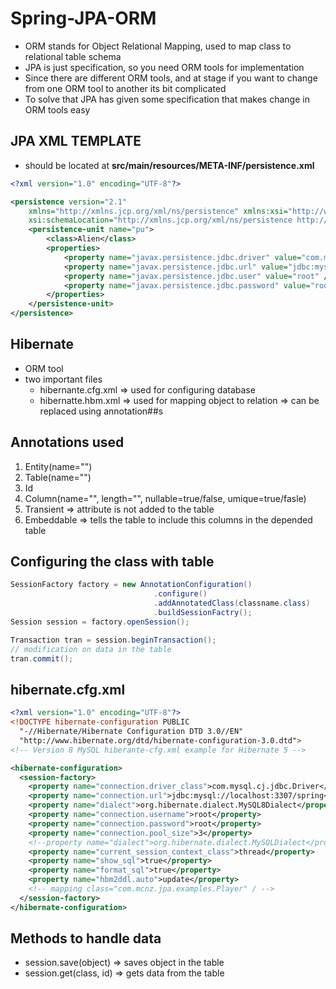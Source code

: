 # Spring-JPA-ORM

- ORM stands for Object Relational Mapping, used to map class to relational table schema
- JPA is just specification, so you need ORM tools for implementation
- Since there are different ORM tools, and at stage if you want to change from one ORM tool to another its bit complicated
- To solve that JPA has given some specification that makes change in ORM tools easy

## JPA XML TEMPLATE
- should be located at **src/main/resources/META-INF/persistence.xml**
```xml
<?xml version="1.0" encoding="UTF-8"?>

<persistence version="2.1"
    xmlns="http://xmlns.jcp.org/xml/ns/persistence" xmlns:xsi="http://www.w3.org/2001/XMLSchema-instance"
    xsi:schemaLocation="http://xmlns.jcp.org/xml/ns/persistence http://xmlns.jcp.org/xml/ns/persistence/persistence_2_1.xsd">
    <persistence-unit name="pu">
        <class>Alien</class>
        <properties>
            <property name="javax.persistence.jdbc.driver" value="com.mysql.cj.jdbc.Driver" />
            <property name="javax.persistence.jdbc.url" value="jdbc:mysql://localhost:3307/spring" />
            <property name="javax.persistence.jdbc.user" value="root" />
            <property name="javax.persistence.jdbc.password" value="root" />
        </properties>
    </persistence-unit>
</persistence>
```
## Hibernate
- ORM tool
- two important files
    - hibernante.cfg.xml => used for configuring database
    - hibernatte.hbm.xml => used for mapping object to relation => can be replaced using annotation##s
## Annotations used
1. Entity(name="")
2. Table(name="")
3. Id
4. Column(name="", length="", nullable=true/false, umique=true/fasle)
5. Transient => attribute is not added to the table
6. Embeddable => tells the table to include this columns in the depended table

## Configuring the class with table
```java
SessionFactory factory = new AnnotationConfiguration()
                                .configure()
                                .addAnnotatedClass(classname.class)
                                .buildSessionFactry();
Session session = factory.openSession();

Transaction tran = session.beginTransaction();
// modification on data in the table
tran.commit();
```

## hibernate.cfg.xml
```xml
<?xml version="1.0" encoding="UTF-8"?>
<!DOCTYPE hibernate-configuration PUBLIC 
  "-//Hibernate/Hibernate Configuration DTD 3.0//EN" 
  "http://www.hibernate.org/dtd/hibernate-configuration-3.0.dtd">
<!-- Version 8 MySQL hiberante-cfg.xml example for Hibernate 5 -->

<hibernate-configuration>
  <session-factory>
    <property name="connection.driver_class">com.mysql.cj.jdbc.Driver</property>
    <property name="connection.url">jdbc:mysql://localhost:3307/spring</property>
    <property name="dialect">org.hibernate.dialect.MySQL8Dialect</property>
    <property name="connection.username">root</property>
    <property name="connection.password">root</property>
    <property name="connection.pool_size">3</property>
    <!--property name="dialect">org.hibernate.dialect.MySQLDialect</property-->
    <property name="current_session_context_class">thread</property>
    <property name="show_sql">true</property>
    <property name="format_sql">true</property>
    <property name="hbm2ddl.auto">update</property>
    <!-- mapping class="com.mcnz.jpa.examples.Player" / -->
  </session-factory>
</hibernate-configuration>
```
## Methods to handle data
- session.save(object) => saves object in the table
- session.get(class, id) => gets data from the table
